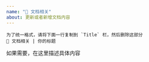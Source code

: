 ```yaml
---
name: "📔 文档相关"
about: 更新或者新增文档内容
---
```


```
为了统一格式，请将下面一行复制到 `Title` 栏，然后删除这部分
📔 文档相关 | 你的标题
```

如果需要，在这里描述具体内容